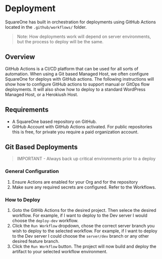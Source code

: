 # Deployment

SquareOne has built in orchestration for deployments using GitHub Actions located in the `.github/workflows/` folder.

> Note: How deployments work will depend on server environments, but the process to deploy will be the same.

## Overview

GitHub Actions is a CI/CD platform that can be used for all sorts of automation. 
When using a Git based Managed Host, we often configure SquareOne for deploys with GitHub actions. 
The following instructions will show how to configure GitHub actions to support manual or GitOps flow deployments.
It will also show how to deploy to a standard WordPress Managed Host, or a Herokiush Host.

## Requirements

* A SquareOne based repository on GitHub.
* GitHub Account with GitHub Actions activated. For public repositories this is free, for private you require a 
  paid organization account.

## Git Based Deployments

> IMPORTANT - Always back up critical environments prior to a deploy

### General Configuration
1. Ensure Actions are enabled for your Org and for the repository
1. Make sure any required secrets are configured. Refer to the Workflows.

### How to Deploy

1. Goto the GitHib Actions for the desired project. Then selece the desired workflow. For example, if I want
   to deploy to the Dev server I would choose the `deploy-dev` workflow.
1. Click the `Run Workflow` dropdown, chose the correct server branch you wish to deploy to the selected workflow.  For example, if I want
   to deploy to the Dev server I could choose the `server/dev` branch or any other desired feature branch.
1. Click the `Run Workflow` button. The project will now build and deploy the artifact to your selected workflow environment.
